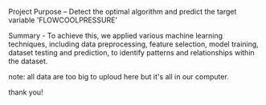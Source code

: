 Project Purpose – Detect the optimal algorithm and predict the target variable 'FLOWCOOLPRESSURE'

Summary - To achieve this, we applied various machine learning techniques, including data preprocessing, feature selection, model training, dataset testing and prediction, to identify patterns and relationships within the dataset. 

note: all data are too big to uploud here but it's all in our computer.

thank you!
